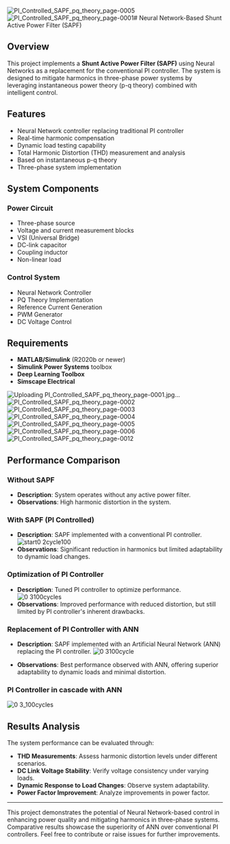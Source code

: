 ![PI_Controlled_SAPF_pq_theory_page-0005](https://github.com/user-attachments/assets/c727a43f-cb93-4eff-91dc-007dbfe23400)![PI_Controlled_SAPF_pq_theory_page-0001](https://github.com/user-attachments/assets/d35c3e27-caed-490c-9452-61cf78d02ea2)# Neural Network-Based Shunt Active Power Filter (SAPF)

## Overview
This project implements a **Shunt Active Power Filter (SAPF)** using Neural Networks as a replacement for the conventional PI controller. The system is designed to mitigate harmonics in three-phase power systems by leveraging instantaneous power theory (p-q theory) combined with intelligent control.

## Features
- Neural Network controller replacing traditional PI controller
- Real-time harmonic compensation
- Dynamic load testing capability
- Total Harmonic Distortion (THD) measurement and analysis
- Based on instantaneous p-q theory
- Three-phase system implementation

## System Components

### Power Circuit
- Three-phase source
- Voltage and current measurement blocks
- VSI (Universal Bridge)
- DC-link capacitor
- Coupling inductor
- Non-linear load

### Control System
- Neural Network Controller
- PQ Theory Implementation
- Reference Current Generation
- PWM Generator
- DC Voltage Control

## Requirements
- **MATLAB/Simulink** (R2020b or newer)
- **Simulink Power Systems** toolbox
- **Deep Learning Toolbox**
- **Simscape Electrical**

![Uploading PI_Controlled_SAPF_pq_theory_page-0001.jpg…]()
![PI_Controlled_SAPF_pq_theory_page-0002](https://github.com/user-attachments/assets/f8879c41-de1f-4024-83cf-4572e7dfb0f5)
![PI_Controlled_SAPF_pq_theory_page-0003](https://github.com/user-attachments/assets/2da66e53-f586-4428-8071-ac46b0d41fda)
![PI_Controlled_SAPF_pq_theory_page-0004](https://github.com/user-attachments/assets/3ced4b80-35aa-4a1b-8de3-d329fd944fb4)
![PI_Controlled_SAPF_pq_theory_page-0005](https://github.com/user-attachments/assets/2c756f65-161a-43a7-a518-afef7ce8207b)
![PI_Controlled_SAPF_pq_theory_page-0006](https://github.com/user-attachments/assets/693051d5-7a54-4233-a34a-0cedab7acecf)
![PI_Controlled_SAPF_pq_theory_page-0012](https://github.com/user-attachments/assets/21259b82-a23e-48db-aa6b-515751e0c9a0)

## Performance Comparison

### Without SAPF
- **Description**: System operates without any active power filter.
- **Observations**: High harmonic distortion in the system.

### With SAPF (PI Controlled)
- **Description**: SAPF implemented with a conventional PI controller.
![start0 2cycle100](https://github.com/user-attachments/assets/8451e129-4a92-4eff-86f8-00f5045c7e43)
- **Observations**: Significant reduction in harmonics but limited adaptability to dynamic load changes.

### Optimization of PI Controller
- **Description**: Tuned PI controller to optimize performance.
![0 3100cycles](https://github.com/user-attachments/assets/05d40d03-0514-498a-8cac-a4194d376900)
- **Observations**: Improved performance with reduced distortion, but still limited by PI controller's inherent drawbacks.

### Replacement of PI Controller with ANN
- **Description**: SAPF implemented with an Artificial Neural Network (ANN) replacing the PI controller.
![0 3100cycle](https://github.com/user-attachments/assets/6fa53f48-21bc-4e82-92e4-b485cefb7220)

- **Observations**: Best performance observed with ANN, offering superior adaptability to dynamic loads and minimal distortion.

### PI Controller in cascade with ANN
![0 3_100cycles](https://github.com/user-attachments/assets/f4605d37-a0a6-40a9-91eb-28c33a3ded0a)


## Results Analysis
The system performance can be evaluated through:
- **THD Measurements**: Assess harmonic distortion levels under different scenarios.
- **DC Link Voltage Stability**: Verify voltage consistency under varying loads.
- **Dynamic Response to Load Changes**: Observe system adaptability.
- **Power Factor Improvement**: Analyze improvements in power factor.

---

This project demonstrates the potential of Neural Network-based control in enhancing power quality and mitigating harmonics in three-phase systems. Comparative results showcase the superiority of ANN over conventional PI controllers. Feel free to contribute or raise issues for further improvements.

